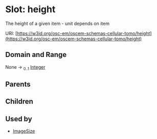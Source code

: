 
# Slot: height

The height of a given item - unit depends on item

URI: [https://w3id.org/osc-em/oscem-schemas-cellular-tomo/height](https://w3id.org/osc-em/oscem-schemas-cellular-tomo/height)


## Domain and Range

None &#8594;  <sub>0..1</sub> [Integer](types/Integer.md)

## Parents


## Children


## Used by

 * [ImageSize](ImageSize.md)
